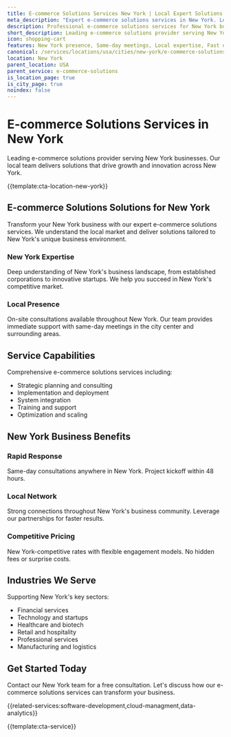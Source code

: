 ```yaml
---
title: E-commerce Solutions Services New York | Local Expert Solutions
meta_description: "Expert e-commerce solutions services in New York. Local team, same-day consultations, proven results. Transform your business today."
description: Professional e-commerce solutions services for New York businesses
short_description: Leading e-commerce solutions provider serving New York and New York.
icon: shopping-cart
features: New York presence, Same-day meetings, Local expertise, Fast deployment, Competitive rates, Proven track record
canonical: /services/locations/usa/cities/new-york/e-commerce-solutions-new-york.html
location: New York
parent_location: USA
parent_service: e-commerce-solutions
is_location_page: true
is_city_page: true
noindex: false
---
```


# E-commerce Solutions Services in New York

Leading e-commerce solutions provider serving New York businesses. Our local team delivers solutions that drive growth and innovation across New York.

{{template:cta-location-new-york}}

## E-commerce Solutions Solutions for New York

Transform your New York business with our expert e-commerce solutions services. We understand the local market and deliver solutions tailored to New York's unique business environment.

### New York Expertise

Deep understanding of New York's business landscape, from established corporations to innovative startups. We help you succeed in New York's competitive market.

### Local Presence

On-site consultations available throughout New York. Our team provides immediate support with same-day meetings in the city center and surrounding areas.

## Service Capabilities

Comprehensive e-commerce solutions services including:
- Strategic planning and consulting
- Implementation and deployment
- System integration
- Training and support
- Optimization and scaling

## New York Business Benefits

### Rapid Response
Same-day consultations anywhere in New York. Project kickoff within 48 hours.

### Local Network
Strong connections throughout New York's business community. Leverage our partnerships for faster results.

### Competitive Pricing
New York-competitive rates with flexible engagement models. No hidden fees or surprise costs.

## Industries We Serve

Supporting New York's key sectors:
- Financial services
- Technology and startups
- Healthcare and biotech
- Retail and hospitality
- Professional services
- Manufacturing and logistics

## Get Started Today

Contact our New York team for a free consultation. Let's discuss how our e-commerce solutions services can transform your business.

{{related-services:software-development,cloud-managment,data-analytics}}

{{template:cta-service}}
